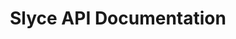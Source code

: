 ---
title: Slyce API Documentation



toc_footers:
  - <a href='https://cmsonline.com'>Documentation Powered by CMS</a>

includes:
  - modules/introduction
  - modules/setup
  - modules/authentication
  - api/payplan
  - api/customer      
  - api/transaction
  - api/invoice
  - errors




search: true
---